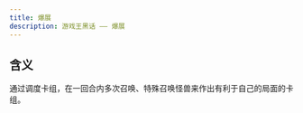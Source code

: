 ```yaml
---
title: 爆展
description: 游戏王黑话 —— 爆展
---
```


## 含义

通过调度卡组，在一回合内多次召唤、特殊召唤怪兽来作出有利于自己的局面的卡组。

<!-- 由于爆展卡组陨石尼比鲁的特性，针对爆展 -->